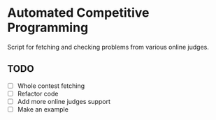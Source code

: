 # Automated Competitive Programming
Script for fetching and checking problems from various online judges.

## TODO
- [ ] Whole contest fetching
- [ ] Refactor code
- [ ] Add more online judges support
- [ ] Make an example

